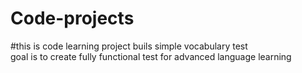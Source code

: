 # Code-projects

#this is code learning project buils simple vocabulary test <br>
goal is to create fully functional test for advanced language learning
